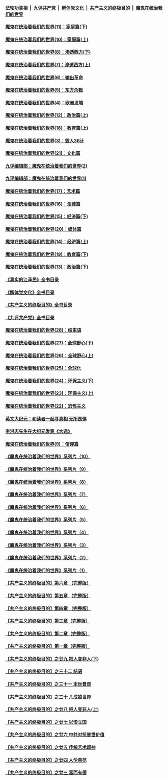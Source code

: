 ####  [法轮功真相](../../../../basic/blob/master/README.md?t=12130101) &nbsp;|&nbsp; [九评共产党](../../../../9ping.md/blob/master/README.md?t=12130101) &nbsp;|&nbsp; [解体党文化](../../../../jtdwh.md/blob/master/README.md?t=12130101)  &nbsp;|&nbsp; [共产主义的终极目的](../../../../gczydzjmd.md/blob/master/README.md?t=12130101) &nbsp;|&nbsp; [魔鬼在统治我们的世界](../../../../mgztzwmdsj.md/blob/master/README.md?t=12130101) 

#### [魔鬼在统治着我们的世界(11)：家庭篇(下)](../pages/nsc422/n10440961.md?t=12130101) 

#### [魔鬼在统治着我们的世界(10)：家庭篇(上)](../pages/nsc422/n10435448.md?t=12130101) 

#### [魔鬼在统治着我们的世界(8)：渗透西方(下)](../pages/nsc422/n10429603.md?t=12130101) 

#### [魔鬼在统治着我们的世界(7)：渗透西方(上)](../pages/nsc422/n10426013.md?t=12130101) 

#### [魔鬼在统治着我们的世界(6)：输出革命](../pages/nsc422/n10421536.md?t=12130101) 

#### [魔鬼在统治着我们的世界(5)：东方杀戮](../pages/nsc422/n10417707.md?t=12130101) 

#### [魔鬼在统治着我们的世界(4)：欧洲发端](../pages/nsc422/n10414890.md?t=12130101) 

#### [魔鬼在统治着我们的世界(12)：政治篇(上)](../pages/nsc422/n10444576.md?t=12130101) 

#### [魔鬼在统治着我们的世界(18)：教育篇(上)](../pages/nsc422/n10526970.md?t=12130101) 

#### [魔鬼在统治着我们的世界(3)：毁人36计](../pages/nsc422/n10411583.md?t=12130101) 

#### [魔鬼在统治着我们的世界(21)：文化篇](../pages/nsc422/n10597706.md?t=12130101) 

#### [九评编辑部：魔鬼在统治着我们的世界(2)](../pages/nsc422/n10410036.md?t=12130101) 

#### [九评编辑部：魔鬼在统治着我们的世界(1)](../pages/nsc422/n10406825.md?t=12130101) 

#### [魔鬼在统治着我们的世界(17)：艺术篇](../pages/nsc422/n10499093.md?t=12130101) 

#### [魔鬼在统治着我们的世界(16)：法律篇](../pages/nsc422/n10485969.md?t=12130101) 

#### [魔鬼在统治着我们的世界(15)：经济篇(下)](../pages/nsc422/n10469975.md?t=12130101) 

#### [魔鬼在统治着我们的世界(20)：媒体篇](../pages/nsc422/n10586579.md?t=12130101) 

#### [魔鬼在统治着我们的世界(14)：经济篇(上)](../pages/nsc422/n10457370.md?t=12130101) 

#### [魔鬼在统治着我们的世界(19)：教育篇(下)](../pages/nsc422/n10564808.md?t=12130101) 

#### [魔鬼在统治着我们的世界(13)：政治篇(下)](../pages/nsc422/n10448270.md?t=12130101) 

#### [《真实的江泽民》全书目录](../pages/nsc422/n13721399.md?t=12130101) 

#### [《解体党文化》全书目录](../pages/nsc422/n13721157.md?t=12130101) 

#### [《共产主义的终极目的》全书目录](../pages/nsc422/n13721048.md?t=12130101) 

#### [《九评共产党》全书目录](../pages/nsc422/n13708085.md?t=12130101) 

#### [魔鬼在统治着我们的世界(28)：结束语](../pages/nsc422/n10936246.md?t=12130101) 

#### [魔鬼在统治着我们的世界(27)：全球野心(下)](../pages/nsc422/n10928319.md?t=12130101) 

#### [魔鬼在统治着我们的世界(26)：全球野心(上)](../pages/nsc422/n10900318.md?t=12130101) 

#### [魔鬼在统治着我们的世界(25)：全球化](../pages/nsc422/n10788205.md?t=12130101) 

#### [魔鬼在统治着我们的世界(24)：环保主义(下)](../pages/nsc422/n10695307.md?t=12130101) 

#### [魔鬼在统治着我们的世界(23)：环保主义(上)](../pages/nsc422/n10688613.md?t=12130101) 

#### [魔鬼在统治着我们的世界(22)：恐怖主义](../pages/nsc422/n10614727.md?t=12130101) 

#### [英文大纪元：和读者一起寻真相 无所畏惧](../pages/nsc422/n12542027.md?t=12130101) 

#### [李洪志先生在大纪元发表《大选》](../pages/nsc422/n12534746.md?t=12130101) 

#### [魔鬼在统治着我们的世界(9)：信仰篇](../pages/nsc422/n10432159.md?t=12130101) 

#### [《魔鬼在统治着我们的世界》系列片（10）](../pages/nsc422/n12292670.md?t=12130101) 

#### [《魔鬼在统治着我们的世界》系列片（9）](../pages/nsc422/n12290859.md?t=12130101) 

#### [《魔鬼在统治着我们的世界》系列片（8）](../pages/nsc422/n12287445.md?t=12130101) 

#### [《魔鬼在统治着我们的世界》系列片（7）](../pages/nsc422/n12283425.md?t=12130101) 

#### [《魔鬼在统治着我们的世界》系列片（6）](../pages/nsc422/n12282314.md?t=12130101) 

#### [《魔鬼在统治着我们的世界》系列片（5）](../pages/nsc422/n12281419.md?t=12130101) 

#### [《魔鬼在统治着我们的世界》系列片（4）](../pages/nsc422/n12274024.md?t=12130101) 

#### [《魔鬼在统治着我们的世界》系列片（3）](../pages/nsc422/n12271322.md?t=12130101) 

#### [《魔鬼在统治着我们的世界》系列片（2）](../pages/nsc422/n12269049.md?t=12130101) 

#### [《魔鬼在统治着我们的世界》系列片（1）](../pages/nsc422/n12267575.md?t=12130101) 

#### [【共产主义的终极目的】第六章 （完整版）](../pages/nsc422/n11428913.md?t=12130101) 

#### [【共产主义的终极目的】第五章 （完整版）](../pages/nsc422/n11428912.md?t=12130101) 

#### [【共产主义的终极目的】第四章 （完整版）](../pages/nsc422/n11428907.md?t=12130101) 

#### [【共产主义的终极目的】第三章（完整版）](../pages/nsc422/n11428848.md?t=12130101) 

#### [【共产主义的终极目的】第二章（完整版）](../pages/nsc422/n11428831.md?t=12130101) 

#### [【共产主义的终极目的】第一章（完整版）](../pages/nsc422/n11417651.md?t=12130101) 

#### [【共产主义的终极目的】之廿九 把人变非人(下)](../pages/nsc422/n11344140.md?t=12130101) 

#### [【共产主义的终极目的】之三十二 结语](../pages/nsc422/n11360535.md?t=12130101) 

#### [【共产主义的终极目的】之三十一 末世景观](../pages/nsc422/n11351129.md?t=12130101) 

#### [【共产主义的终极目的】之三十 几成狼世界](../pages/nsc422/n11348280.md?t=12130101) 

#### [【共产主义的终极目的】之廿八 把人变非人(上)](../pages/nsc422/n11340492.md?t=12130101) 

#### [【共产主义的终极目的】之廿七 以恨立国](../pages/nsc422/n11336944.md?t=12130101) 

#### [【共产主义的终极目的】之廿六 中共对抗普世价值](../pages/nsc422/n11324785.md?t=12130101) 

#### [【共产主义的终极目的】之廿五 传统艺术颂神](../pages/nsc422/n11296396.md?t=12130101) 

#### [【共产主义的终极目的】之廿四 人伦典范](../pages/nsc422/n11296397.md?t=12130101) 

#### [【共产主义的终极目的】之廿三 富而有德](../pages/nsc422/n11283598.md?t=12130101) 

